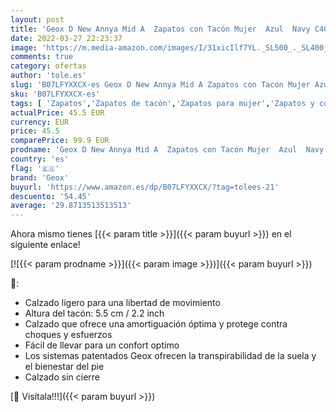```yaml
---
layout: post
title: 'Geox D New Annya Mid A  Zapatos con Tacón Mujer  Azul  Navy C4002   35 EU'
date: 2022-03-27 22:23:37
image: 'https://m.media-amazon.com/images/I/31xicIlf7YL._SL500_._SL400_.jpg'
comments: true
category: ofertas
author: 'tole.es'
slug: 'B07LFYXXCX-es Geox D New Annya Mid A Zapatos con Tacón Mujer Azul Navy...'
sku: 'B07LFYXXCX-es'
tags: [ 'Zapatos','Zapatos de tacón','Zapatos para mujer','Zapatos y complementos','geox','zapatos', ]
actualPrice: 45.5 EUR
currency: EUR
price: 45.5
comparePrice: 99.9 EUR
prodname: 'Geox D New Annya Mid A  Zapatos con Tacón Mujer  Azul  Navy C4002   35 EU'
country: 'es'
flag: '🇪🇸'
brand: 'Geox'
buyurl: 'https://www.amazon.es/dp/B07LFYXXCX/?tag=tolees-21'
descuento: '54.45'
average: '29.8713513513513'
---
```


Ahora mismo tienes [{{< param title >}}]({{< param buyurl >}}) en el siguiente enlace!

[![{{< param prodname >}}]({{< param image >}})]({{< param buyurl >}})

🔎:

- Calzado ligero para una libertad de movimiento
- Altura del tacón: 5.5 cm / 2.2 inch
- Calzado que ofrece una amortiguación óptima y protege contra choques y esfuerzos
- Fácil de llevar para un confort optimo
- Los sistemas patentados Geox ofrecen la transpirabilidad de la suela y el bienestar del pie
- Calzado sin cierre

[🛒 Visítala!!!]({{< param buyurl >}})
